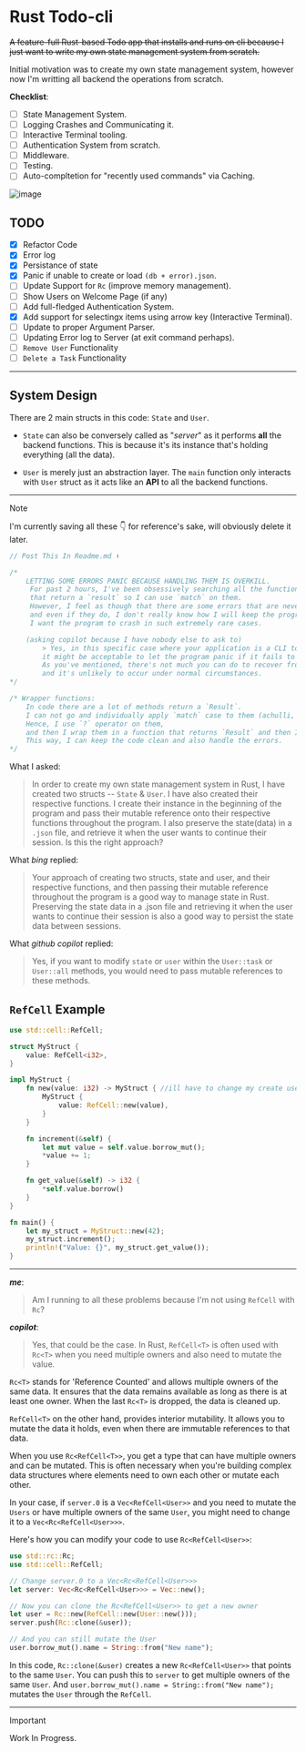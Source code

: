 # Rust Todo-cli

~~A feature-full Rust-based Todo app that installs and runs on cli because I just want to write my own state management system from scratch.~~

Initial motivation was to create my own state management system, however now I'm writting all backend the operations from scratch.

**Checklist**:

- [ ] State Management System.
- [ ] Logging Crashes and Communicating it.
- [ ] Interactive Terminal tooling.
- [ ] Authentication System from scratch.
- [ ] Middleware.
- [ ] Testing.
- [ ] Auto-compltetion for "recently used commands" via Caching.

![image](https://github.com/kinxyo/Rust-Todo-cli/assets/90744941/e8a9b0ca-2059-4315-b510-7c939620df13)

## TODO

- [x] Refactor Code
- [x] Error log
- [x] Persistance of state
- [x] Panic if unable to create or load `(db + error).json`.
- [ ] Update Support for `Rc` (improve memory management).
- [ ] Show Users on Welcome Page (if any)
- [ ] Add full-fledged Authentication System.
- [x] Add support for selectingx items using arrow key (Interactive Terminal).
- [ ] Update to proper Argument Parser.
- [ ] Updating Error log to Server (at exit command perhaps).
- [ ] `Remove User` Functionality
- [ ] `Delete a Task` Functionality

------------

## System Design

There are 2 main structs in this code: `State` and `User`.

- `State` can also be conversely called as "_server_" as it performs **all** the backend functions. This is because it's its instance that's holding everything (all the data).

- `User` is merely just an abstraction layer. The `main` function only interacts with `User` struct as it acts like an **API** to all the backend functions.

------------

> [!Note]
> I'm currently saving all these 👇 for reference's sake, will obviously delete it later.

```rust
// Post This In Readme.md ⬇️

/*
    LETTING SOME ERRORS PANIC BECAUSE HANDLING THEM IS OVERKILL.
     For past 2 hours, I've been obsessively searching all the functions 
     that return a `result` so I can use `match` on them. 
     However, I feel as though that there are some errors that are never going to happen under normal circumstances,
     and even if they do, I don't really know how I will keep the programing running. 
     I want the program to crash in such extremely rare cases.

    (asking copilot because I have nobody else to ask to)
        > Yes, in this specific case where your application is a CLI todo-list app and the input is always a string,
        it might be acceptable to let the program panic if it fails to read the input.
        As you've mentioned, there's not much you can do to recover from this error, 
        and it's unlikely to occur under normal circumstances.
*/

/* Wrapper functions: 
    In code there are a lot of methods return a `Result`. 
    I can not go and individually apply `match` case to them (achulli, I did just that but it made code very ugly)
    Hence, I use `?` operator on them,
    and then I wrap them in a function that returns `Result` and then I apply `match` case on that function.
    This way, I can keep the code clean and also handle the errors.
*/

```

What I asked:
> In order to create my own state management system in Rust, I have created two structs -- `State` & `User`. I have also created their respective functions. I create their instance in the beginning of the program and pass their mutable reference onto their respective functions throughout the program. I also preserve the state(data) in a `.json` file, and retrieve it when the user wants to continue their session. Is this the right approach?

What _bing_ replied:
> Your approach of creating two structs, state and user, and their respective functions, and then passing their mutable reference throughout the program is a good way to manage state in Rust.
> Preserving the state data in a .json file and retrieving it when the user wants to continue their session is also a good way to persist the state data between sessions.

What _github copilot_ replied:
> Yes, if you want to modify `state` or `user` within the `User::task` or `User::all` methods, you would need to pass mutable references to these methods.

## `RefCell` Example

```rust
use std::cell::RefCell;

struct MyStruct {
    value: RefCell<i32>,
}

impl MyStruct {
    fn new(value: i32) -> MyStruct { //ill have to change my create user code and struct field
        MyStruct {
            value: RefCell::new(value),
        }
    }

    fn increment(&self) {
        let mut value = self.value.borrow_mut();
        *value += 1;
    }

    fn get_value(&self) -> i32 {
        *self.value.borrow()
    }
}

fn main() {
    let my_struct = MyStruct::new(42);
    my_struct.increment();
    println!("Value: {}", my_struct.get_value());
}
```

------------
**_me_**:
> Am I running to all these problems because I'm not using `RefCell` with `Rc`?

**_copilot_**:
> Yes, that could be the case. In Rust, `RefCell<T>` is often used with `Rc<T>` when you need multiple owners and also need to mutate the value.

`Rc<T>` stands for 'Reference Counted' and allows multiple owners of the same data. It ensures that the data remains available as long as there is at least one owner. When the last `Rc<T>` is dropped, the data is cleaned up.

`RefCell<T>` on the other hand, provides interior mutability. It allows you to mutate the data it holds, even when there are immutable references to that data.

When you use `Rc<RefCell<T>>`, you get a type that can have multiple owners and can be mutated. This is often necessary when you're building complex data structures where elements need to own each other or mutate each other.

In your case, if `server.0` is a `Vec<RefCell<User>>` and you need to mutate the `Users` or have multiple owners of the same `User`, you might need to change it to a `Vec<Rc<RefCell<User>>>`.

Here's how you can modify your code to use `Rc<RefCell<User>>`:

```rust
use std::rc::Rc;
use std::cell::RefCell;

// Change server.0 to a Vec<Rc<RefCell<User>>>
let server: Vec<Rc<RefCell<User>>> = Vec::new();

// Now you can clone the Rc<RefCell<User>> to get a new owner
let user = Rc::new(RefCell::new(User::new()));
server.push(Rc::clone(&user));

// And you can still mutate the User
user.borrow_mut().name = String::from("New name");
```

In this code, `Rc::clone(&user)` creates a new `Rc<RefCell<User>>` that points to the same `User`. You can push this to `server` to get multiple owners of the same `User`. And `user.borrow_mut().name = String::from("New name");` mutates the `User` through the `RefCell`.

------------
> [!IMPORTANT]
> Work In Progress.
